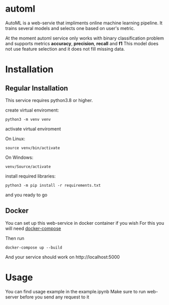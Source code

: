 # automl
AutoML is a web-servie that impliments online machine learning pipeline. It trains several models and selects one based on user's metric.

At the moment automl service only works with binary classification problem and supports metrics **accuracy**, **precision**, **recall** and **f1**
This model does not use feature selection and it does not fill missing data.

# Installation
## Regular Installation
This service requires python3.8 or higher.

create virtual enviroment:
```
python3 -m venv venv
```

activate virtual enviroment

On Linux:
```
source venv/bin/activate
```

On Windows:
```
venv/Source/activate
```

install required libraries:
```
python3 -m pip install -r requirements.txt
```

and you ready to go
## Docker

You can set up this web-service in docker container if you wish
For this you will need [docker-compose](https://docs.docker.com/compose/install/)

Then run 
```
docker-compose up --build
```

And your service should work on http://localhost:5000

# Usage
You can find usage example in the example.ipynb 
Make sure to run web-server before you send any request to it
